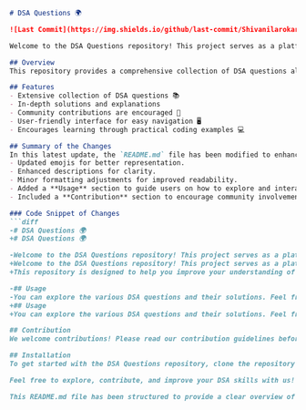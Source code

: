 ```markdown
# DSA Questions 🌍

![Last Commit](https://img.shields.io/github/last-commit/Shivanilarokar/DSA-Questions-) ![License](https://img.shields.io/badge/license-MIT-blue)

Welcome to the DSA Questions repository! This project serves as a platform for developers and learners to practice and enhance their skills in Data Structures and Algorithms (DSA). This repository is designed to help you improve your understanding of various data structures and algorithms (DSA) through a collection of questions and solutions.

## Overview
This repository provides a comprehensive collection of DSA questions along with detailed solutions to aid in learning and practice.

## Features
- Extensive collection of DSA questions 📚
- In-depth solutions and explanations
- Community contributions are encouraged 🤝
- User-friendly interface for easy navigation 🖥️
- Encourages learning through practical coding examples 💻

## Summary of the Changes
In this latest update, the `README.md` file has been modified to enhance clarity and usability:
- Updated emojis for better representation.
- Enhanced descriptions for clarity.
- Minor formatting adjustments for improved readability.
- Added a **Usage** section to guide users on how to explore and interact with the DSA questions and solutions.
- Included a **Contribution** section to encourage community involvement and provide guidelines for contributing to the repository.

### Code Snippet of Changes
```diff
-# DSA Questions 🌍
+# DSA Questions 🌍

-Welcome to the DSA Questions repository! This project serves as a platform for developers and learners to practice and enhance their skills in Data Structures and Algorithms (DSA).
+Welcome to the DSA Questions repository! This project serves as a platform for developers and learners to practice and enhance their skills in Data Structures and Algorithms (DSA).
+This repository is designed to help you improve your understanding of various data structures and algorithms (DSA) through a collection of questions and solutions.

-## Usage
-You can explore the various DSA questions and their solutions. Feel free to run the code and test your understanding of the concepts.
+## Usage
+You can explore the various DSA questions and their solutions. Feel free to run the code and test your understanding of the concepts.

## Contribution
We welcome contributions! Please read our contribution guidelines before submitting pull requests.

## Installation
To get started with the DSA Questions repository, clone the repository and follow the setup instructions provided in the repository.

Feel free to explore, contribute, and improve your DSA skills with us! 🚀

This README.md file has been structured to provide a clear overview of the DSA Questions repository, highlighting recent changes while maintaining a professional and inviting tone for potential users and contributors.
```